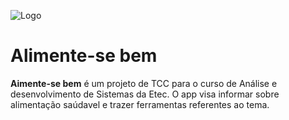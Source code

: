 ![Logo](https://github.com/Nickolas120/Tcc/blob/master/app/src/main/res/drawable/logo.png)
# Alimente-se bem
**Aimente-se bem** é um projeto de TCC para o curso de Análise e desenvolvimento de Sistemas da Etec.
O app visa informar sobre alimentação saúdavel e trazer ferramentas referentes ao tema.
